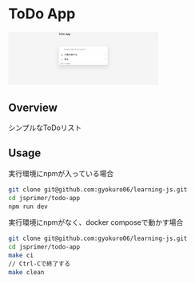 # ToDo App

<img src="https://github.com/gyokuro06/learning-js/blob/main/jsprimer/todo-app/image/todo-app.png?raw=true" width="300">

## Overview

シンプルなToDoリスト

## Usage
実行環境にnpmが入っている場合
```sh
git clone git@github.com:gyokuro06/learning-js.git
cd jsprimer/todo-app
npm run dev
```

実行環境にnpmがなく、docker composeで動かす場合
```sh
git clone git@github.com:gyokuro06/learning-js.git
cd jsprimer/todo-app
make ci
// Ctrl-Cで終了する
make clean
```
